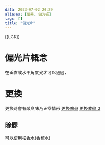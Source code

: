 ```yaml
---
data: 2023-07-02 20:29
aliases: [螢幕, 偏光板]
tags: []
title: "偏光片"
---
```


[[LCD]]

# 偏光片概念

在垂直或水平角度光才可以通過，

# 更換

更換時會有酸臭味乃正常情形
[更換教學](https://www.youtube.com/watch?v=VWdihbRPctE)
[更換教學 2](https://www.youtube.com/watch?v=_liTuQYP5Oc)

## 除膠

可以使用松香水(香蕉水)
